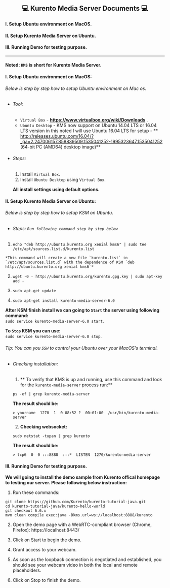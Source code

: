 ## <center> 💻 **Kurento Media Server Documents**  💻 </center>

#### I. **Setup Ubuntu environment on MacOS.**
#### II. **Setup Kurento Media Server on Ubuntu.**
#### III. **Running Demo for testing purpose.**

****

#### Noted: `KMS` is short for Kurento Media Server.

#### I. **Setup Ubuntu environment on MacOS:**

###### Below is step by step how to setup Ubuntu environment on Mac os.
  * ###### Tool:
    * `Virtual Box` - **https://www.virtualbox.org/wiki/Downloads** .
    * `Ubuntu Desktop` - KMS now support on Ubuntu 14.04 LTS or 16.04 LTS version in this noted I will use Ubuntu 16.04 LTS for setup - ** http://releases.ubuntu.com/16.04/?_ga=2.247006157.858839509.1535041252-1995323647.1535041252 (64-bit PC (AMD64) desktop image)**

  * ###### Steps:
    1. Install `Virtual Box`.
    2. Install `Ubuntu Desktop` using `Virtual Box`.

      **All install settings using default options.**

#### II. **Setup Kurento Media Server on Ubuntu:**

###### Below is step by step how to setup KSM on Ubuntu.

 * ###### Steps: `Run following command step by step below`

  1. ```echo "deb http://ubuntu.kurento.org xenial kms6" | sudo tee /etc/apt/sources.list.d/kurento.list```

    *This command will create a new file `kurento.list` in `/etc/apt/sources.list.d` with the dependence of KSM `deb http://ubuntu.kurento.org xenial kms6`*

   2. ```wget -0 - http://ubuntu.kurento.org/kurento.gpg.key | sudo apt-key add -```

   3. ```sudo apt-get update```
   4. ```sudo apt-get install kurento-media-server-6.0```


**After KSM finish install we can going to `Start` the server using following command:** <br>
`sudo service kurento-media-server-6.0 start`.


**To `Stop` KSM you can use:** <br>
`sudo service kurento-media-server-6.0 stop`.

###### Tip: You can you `SSH` to control your Ubuntu over your MacOS's terminal.

  * ###### Checking installation:
    1. ** To verify that KMS is up and running, use this command and look for the `kurento-media-server` process run:**

      `ps -ef | grep kurento-media-server`

      **The result should be:**

      `> yourname  1270  1  0 08:52 ?  00:01:00  /usr/bin/kurento-media-server`

    2. **Checking websocket:**

      `sudo netstat -tupan | grep kurento`  

      **The result should be:**

      `> tcp6  0  0 :::8888  :::*  LISTEN  1270/kurento-media-server`

#### III. **Running Demo for testing purpose.**

**We will going to install the demo sample from Kurento offical homepage to testing our server. Please following below instruction:**

  1. Run these commands:
  
    git clone https://github.com/Kurento/kurento-tutorial-java.git
    cd kurento-tutorial-java/kurento-hello-world
    git checkout 6.6.x
    mvn clean compile exec:java -Dkms.url=ws://localhost:8888/kurento

2. Open the demo page with a WebRTC-compliant browser (Chrome, Firefox): https://localhost:8443/

3. Click on Start to begin the demo.

4. Grant access to your webcam.

5. As soon as the loopback connection is negotiated and established, you should see your webcam video in both the local and remote placeholders.

6. Click on Stop to finish the demo.
